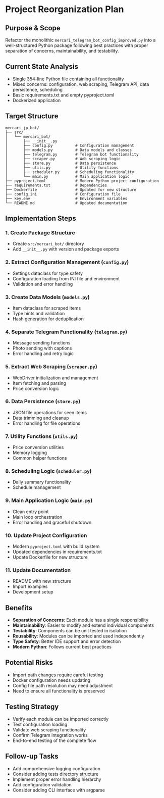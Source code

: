 # Project Reorganization Plan

## Purpose & Scope
Refactor the monolithic `mercari_telegram_bot_config_improved.py` into a well-structured Python package following best practices with proper separation of concerns, maintainability, and testability.

## Current State Analysis
- Single 354-line Python file containing all functionality
- Mixed concerns: configuration, web scraping, Telegram API, data persistence, scheduling
- Basic requirements.txt and empty pyproject.toml
- Dockerized application

## Target Structure
```
mercari_jp_bot/
├── src/
│   └── mercari_bot/
│       ├── __init__.py
│       ├── config.py          # Configuration management
│       ├── models.py          # Data models and classes
│       ├── telegram.py        # Telegram bot functionality
│       ├── scraper.py         # Web scraping logic
│       ├── store.py           # Data persistence
│       ├── utils.py           # Utility functions
│       ├── scheduler.py       # Scheduling functionality
│       └── main.py            # Main application logic
├── pyproject.toml             # Modern Python project configuration
├── requirements.txt           # Dependencies
├── Dockerfile                 # Updated for new structure
├── config.ini                 # Configuration file
├── key.env                    # Environment variables
└── README.md                  # Updated documentation
```

## Implementation Steps

### 1. Create Package Structure
- Create `src/mercari_bot/` directory
- Add `__init__.py` with version and package exports

### 2. Extract Configuration Management (`config.py`)
- Settings dataclass for type safety
- Configuration loading from INI file and environment
- Validation and error handling

### 3. Create Data Models (`models.py`)
- Item dataclass for scraped items
- Type hints and validation
- Hash generation for deduplication

### 4. Separate Telegram Functionality (`telegram.py`)
- Message sending functions
- Photo sending with captions
- Error handling and retry logic

### 5. Extract Web Scraping (`scraper.py`)
- WebDriver initialization and management
- Item fetching and parsing
- Price conversion logic

### 6. Data Persistence (`store.py`)
- JSON file operations for seen items
- Data trimming and cleanup
- Error handling for file operations

### 7. Utility Functions (`utils.py`)
- Price conversion utilities
- Memory logging
- Common helper functions

### 8. Scheduling Logic (`scheduler.py`)
- Daily summary functionality
- Schedule management

### 9. Main Application Logic (`main.py`)
- Clean entry point
- Main loop orchestration
- Error handling and graceful shutdown

### 10. Update Project Configuration
- Modern `pyproject.toml` with build system
- Updated dependencies in requirements.txt
- Update Dockerfile for new structure

### 11. Update Documentation
- README with new structure
- Import examples
- Development setup

## Benefits
- **Separation of Concerns**: Each module has a single responsibility
- **Maintainability**: Easier to modify and extend individual components
- **Testability**: Components can be unit tested in isolation
- **Reusability**: Modules can be imported and used independently
- **Type Safety**: Better IDE support and error detection
- **Modern Python**: Follows current best practices

## Potential Risks
- Import path changes require careful testing
- Docker configuration needs updating
- Config file path resolution may need adjustment
- Need to ensure all functionality is preserved

## Testing Strategy
- Verify each module can be imported correctly
- Test configuration loading
- Validate web scraping functionality
- Confirm Telegram integration works
- End-to-end testing of the complete flow

## Follow-up Tasks
- Add comprehensive logging configuration
- Consider adding tests directory structure
- Implement proper error handling hierarchy
- Add configuration validation
- Consider adding CLI interface with argparse


